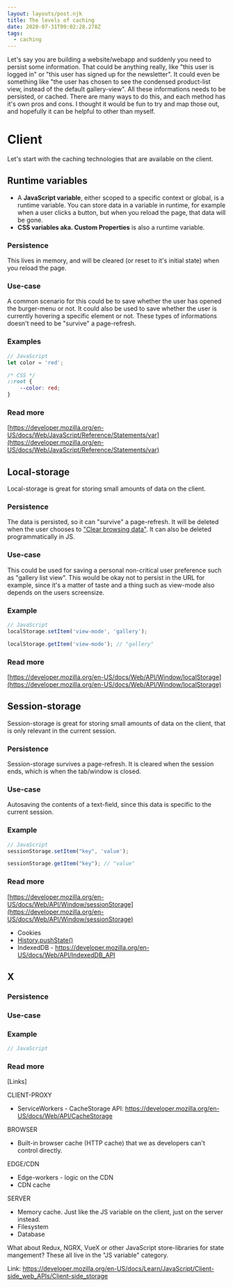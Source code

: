 ```yaml
---
layout: layouts/post.njk
title: The levels of caching
date: 2020-07-31T09:02:28.278Z
tags:
  - caching
---
```

Let's say you are building a website/webapp and suddenly you need to persist some information. That could be anything really, like "this user is logged in" or "this user has signed up for the newsletter". It could even be something like "the user has chosen to see the condensed product-list view, instead of the default gallery-view". All these informations needs to be persisted, or cached. There are many ways to do this, and each method has it's own pros and cons. I thought it would be fun to try and map those out, and hopefully it can be helpful to other than myself.

# Client

Let's start with the caching technologies that are available on the client.

## Runtime variables

* A **JavaScript variable**, either scoped to a specific context or global, is a runtime variable. You can store data in a variable in runtime, for example when a user clicks a button, but when you reload the page, that data will be gone.
* **CSS variables aka. Custom Properties** is also a runtime variable.

### Persistence

This lives in memory, and will be cleared (or reset to it's initial state) when you reload the page.

### Use-case

A common scenario for this could be to save whether the user has opened the burger-menu or not. It could also be used to save whether the user is currently hovering a specific element or not. These types of informations doesn't need to be "survive" a page-refresh.

### Examples

```javascript
// JavaScript
let color = 'red';
```

```css
/* CSS */
::root {
    --color: red;
}
```

### Read more

[https://developer.mozilla.org/en-US/docs/Web/JavaScript/Reference/Statements/var](https://developer.mozilla.org/en-US/docs/Web/JavaScript/Reference/Statements/var)

## Local-storage

Local-storage is great for storing small amounts of data on the client.

### Persistence

The data is persisted, so it can "survive" a page-refresh. It will be deleted when the user chooses to ["Clear browsing data"](https://support.google.com/accounts/answer/32050). It can also be deleted programmatically in JS.

### Use-case

This could be used for saving a personal non-critical user preference such as "gallery list view". This would be okay not to persist in the URL for example, since it's a matter of taste and a thing such as view-mode also depends on the users screensize.

### Example

```javascript
// JavaScript
localStorage.setItem('view-mode', 'gallery');

localStorage.getItem('view-mode'); // "gallery"
```

### Read more

[https://developer.mozilla.org/en-US/docs/Web/API/Window/localStorage](https://developer.mozilla.org/en-US/docs/Web/API/Window/localStorage)

## Session-storage

Session-storage is great for storing small amounts of data on the client, that is only relevant in the current session.

### Persistence

Session-storage survives a page-refresh. It is cleared when the session ends, which is when the tab/window is closed.

### Use-case
Autosaving the contents of a text-field, since this data is specific to the current session.

### Example

```javascript
// JavaScript
sessionStorage.setItem("key", 'value');

sessionStorage.getItem("key"); // "value"
```

### Read more
[https://developer.mozilla.org/en-US/docs/Web/API/Window/sessionStorage](https://developer.mozilla.org/en-US/docs/Web/API/Window/sessionStorage)


* Cookies
* [History.pushState()](https://developer.mozilla.org/en-US/docs/Web/API/History/pushState)
* IndexedDB - <https://developer.mozilla.org/en-US/docs/Web/API/IndexedDB_API>

## X

### Persistence

### Use-case

### Example

```javascript
// JavaScript
```

### Read more

\[Links]

CLIENT-PROXY

* ServiceWorkers - CacheStorage API: <https://developer.mozilla.org/en-US/docs/Web/API/CacheStorage>

BROWSER

* Built-in browser cache (HTTP cache) that we as developers can't control directly.

EDGE/CDN

* Edge-workers - logic on the CDN
* CDN cache

SERVER

* Memory cache. Just like the JS variable on the client, just on the server instead.
* Filesystem
* Database

What about Redux, NGRX, VueX or other JavaScript store-libraries for state mangement? These all live in the "JS variable" category.

Link: <https://developer.mozilla.org/en-US/docs/Learn/JavaScript/Client-side_web_APIs/Client-side_storage>